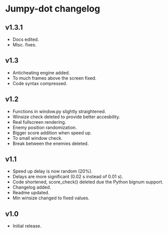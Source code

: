 # Jumpy-dot changelog

## v1.3.1
- Docs edited.
- Misc. fixes.

## v1.3
- Anticheating engine added.
- To much frames above the screen fixed.
- Code syntax compressed.

## v1.2
- Functions in window.py slightly straightened.
- Winsize check deleted to provide better accesbility.
- Real fullscreen rendering.
- Enemy position randomization.
- Bigger score addition when speed up.
- To small window check.
- Break between the enemies deleted.

## v1.1
- Speed up delay is now random (20%).
- Delays are more significant (0.02 s instead of 0.01 s).
- Code shortened, score_check() deleted due the Python bignum support.
- Changelog added.
- Readme updated.
- Min winsize changed to fixed values.

## v1.0
- Initial release.

